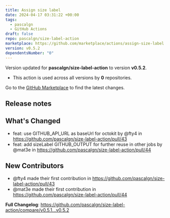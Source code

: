 ```yaml
---
title: Assign size label
date: 2024-04-17 03:31:22 +00:00
tags:
  - pascalgn
  - GitHub Actions
draft: false
repo: pascalgn/size-label-action
marketplace: https://github.com/marketplace/actions/assign-size-label
version: v0.5.2
dependentsNumber: "0"
---
```



Version updated for **pascalgn/size-label-action** to version **v0.5.2**.
- This action is used across all versions by **0** repositories.

Go to the [GitHub Marketplace](https://github.com/marketplace/actions/assign-size-label) to find the latest changes.

## Release notes

## What's Changed
* feat: use GITHUB_API_URL as baseUrl for octokit by @fty4 in https://github.com/pascalgn/size-label-action/pull/43
* feat: add sizeLabel GITHUB_OUTPUT for further reuse in other jobs by @mat3e in https://github.com/pascalgn/size-label-action/pull/44

## New Contributors
* @fty4 made their first contribution in https://github.com/pascalgn/size-label-action/pull/43
* @mat3e made their first contribution in https://github.com/pascalgn/size-label-action/pull/44

**Full Changelog**: https://github.com/pascalgn/size-label-action/compare/v0.5.1...v0.5.2

